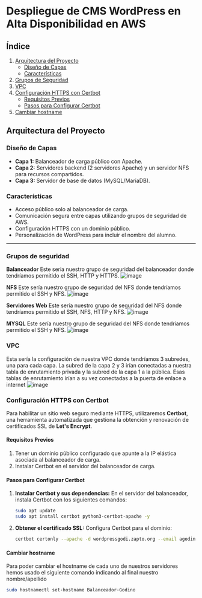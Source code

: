 # Despliegue de CMS WordPress en Alta Disponibilidad en AWS

## **Índice**

1. [Arquitectura del Proyecto](#arquitectura-del-proyecto)
   - [Diseño de Capas](#diseño-de-capas)
   - [Características](#características)
2. [Grupos de Seguridad](#grupos-de-seguridad)
3. [VPC](#vpc)
4. [Configuración HTTPS con Certbot](#configuración-https-con-certbot)
   - [Requisitos Previos](#requisitos-previos)
   - [Pasos para Configurar Certbot](#pasos-para-configurar-certbot)
2. [Cambiar hostname](#cambiar-hostname)

## Arquitectura del Proyecto

### Diseño de Capas
- **Capa 1:** Balanceador de carga público con Apache.
- **Capa 2:** Servidores backend (2 servidores Apache) y un servidor NFS para recursos compartidos.
- **Capa 3:** Servidor de base de datos (MySQL/MariaDB).

### Características
- Acceso público solo al balanceador de carga.
- Comunicación segura entre capas utilizando grupos de seguridad de AWS.
- Configuración HTTPS con un dominio público.
- Personalización de WordPress para incluir el nombre del alumno.

---

### Grupos de seguridad
**Balanceador**
Este seria nuestro grupo de seguridad del balanceador donde tendríamos permitido el SSH, HTTP y HTTPS.
![image](https://github.com/user-attachments/assets/70a1298e-c4e6-495c-906c-5826cd8f39b4)

**NFS**
Este sería nuestro grupo de seguridad del NFS donde tendríamos permitido el SSH y NFS.
![image](https://github.com/user-attachments/assets/10086673-3392-47ad-bf86-ea5f7879b152)

**Servidores Web**
Este sería nuestro grupo de seguridad del NFS donde tendríamos permitido el SSH, NFS, HTTP y NFS.
![image](https://github.com/user-attachments/assets/76613a26-e687-45ad-82c9-e0e0efee8975)

**MYSQL**
Este sería nuestro grupo de seguridad del NFS donde tendríamos permitido el SSH y NFS.
![image](https://github.com/user-attachments/assets/f5d63713-80f0-4824-a243-c622f46cff54)

### VPC
Esta sería la configuración de nuestra VPC donde tendríamos 3 subredes, una para cada capa. La subred de la capa 2 y 3 irían conectadas a nuestra tabla de enrutamiento privada y la subred de la capa 1 a la pública.
Esas tablas de enrutamiento irían a su vez conectadas a la puerta de enlace a internet
![image](https://github.com/user-attachments/assets/a10ee4b2-56d5-4bfa-a2b3-f5d8fadd5369)

### **Configuración HTTPS con Certbot**

Para habilitar un sitio web seguro mediante HTTPS, utilizaremos **Certbot**, una herramienta automatizada que gestiona la obtención y renovación de certificados SSL de **Let's Encrypt**.

#### **Requisitos Previos**
1. Tener un dominio público configurado que apunte a la IP elástica asociada al balanceador de carga.
2. Instalar Certbot en el servidor del balanceador de carga.

#### **Pasos para Configurar Certbot**

1. **Instalar Certbot y sus dependencias:**
   En el servidor del balanceador, instala Certbot con los siguientes comandos:
   ```bash
   sudo apt update
   sudo apt install certbot python3-certbot-apache -y
   
2. **Obtener el certificado SSL:**
    Configura Certbot para el dominio:
   ```bash
   certbot certonly --apache -d wordpressgodi.zapto.org --email agodinoc01@iesalbarregas.es --agree-tos --non-interactive --redirect
   
#### **Cambiar hostname**

Para poder cambiar el hostname de cada uno de nuestros servidores hemos usado el siguiente comando indicando al final nuestro nombre/apellido
```bash
sudo hostnamectl set-hostname Balanceador-Godino


